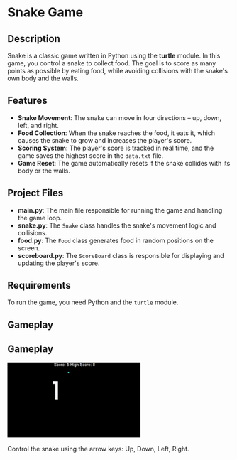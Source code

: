 # Snake Game

## Description
Snake is a classic game written in Python using the **turtle** module. In this game, you control a snake to collect food. The goal is to score as many points as possible by eating food, while avoiding collisions with the snake's own body and the walls.

## Features
- **Snake Movement**: The snake can move in four directions – up, down, left, and right.
- **Food Collection**: When the snake reaches the food, it eats it, which causes the snake to grow and increases the player's score.
- **Scoring System**: The player's score is tracked in real time, and the game saves the highest score in the `data.txt` file.
- **Game Reset**: The game automatically resets if the snake collides with its body or the walls.

## Project Files
- **main.py**: The main file responsible for running the game and handling the game loop.
- **snake.py**: The `Snake` class handles the snake's movement logic and collisions.
- **food.py**: The `Food` class generates food in random positions on the screen.
- **scoreboard.py**: The `ScoreBoard` class is responsible for displaying and updating the player's score.

## Requirements
To run the game, you need Python and the `turtle` module.

## Gameplay
## Gameplay
<img src="Snake_Game.gif" alt="Snake Gameplay" width="300"/>

Control the snake using the arrow keys: Up, Down, Left, Right.




